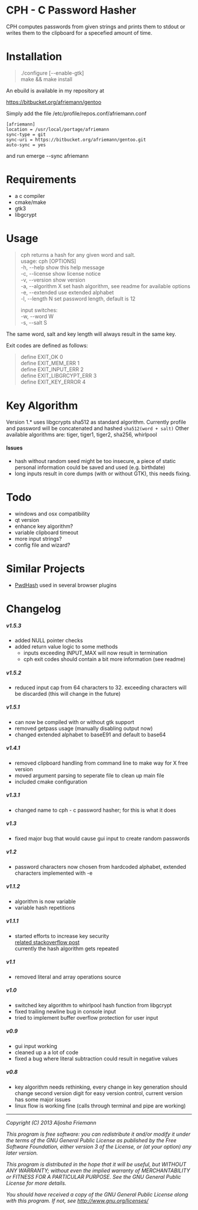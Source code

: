 CPH - C Password Hasher
=======================

CPH computes passwords from given strings and prints them to stdout or writes them to
the clipboard for a specefied amount of time.   

Installation
============

> ./configure [--enable-gtk]  
> make && make install

An ebuild is available in my repository at

https://bitbucket.org/afriemann/gentoo

Simply add the file /etc/profile/repos.conf/afriemann.conf

```
[afriemann]
location = /usr/local/portage/afriemann
sync-type = git
sync-uri = https://bitbucket.org/afriemann/gentoo.git
auto-sync = yes
```

and run emerge --sync afriemann

Requirements
============

- a c compiler
- cmake/make
- gtk3
- libgcrypt

Usage
=====

> cph returns a hash for any given word and salt.   
> usage: cph [OPTIONS]   
>     -h, --help         show this help message   
>     -c, --license      show license notice   
>     -v, --version      show version   
>     -a, --algorithm X  set hash algorithm, see readme for available options   
>     -e, --extended     use extended alphabet   
>     -l, --length N     set password length, default is 12   
>   
> input switches:   
>     -w, --word W   
>     -s, --salt S   

The same word, salt and key length will always result in the same key.

Exit codes are defined as follows:

> define EXIT_OK 0   
> define EXIT_MEM_ERR 1   
> define EXIT_INPUT_ERR 2   
> define EXIT_LIBGRCYPT_ERR 3   
> define EXIT_KEY_ERROR 4   

Key Algorithm
=============

Version 1.* uses libgcrypts sha512 as standard algorithm. Currently profile and password
will be concatenated and hashed 
```sha512(word + salt)```
Other available algorithms are: tiger, tiger1, tiger2, sha256, whirlpool   

#### Issues

- hash without random seed might be too insecure, a piece of static personal information could be saved and used (e.g. birthdate)
- long inputs result in core dumps (with or without GTK), this needs fixing.

Todo
====

- windows and osx compatibility
- qt version
- enhance key algorithm?
- variable clipboard timeout
- more input strings?
- config file and wizard?

Similar Projects
================

- [PwdHash](https://www.pwdhash.com/) used in several browser plugins

Changelog
=========

##### v1.5.3
- added NULL pointer checks
- added return value logic to some methods
  - inputs exceeding INPUT_MAX will now result in termination
  - cph exit codes should contain a bit more information (see readme)

##### v1.5.2
- reduced input cap from 64 characters to 32. exceeding characters will be discarded (this will change in the future)

##### v1.5.1
- can now be compiled with or without gtk support
- removed getpass usage (manually disabling output now)
- changed extended alphabet to baseE91 and default to base64

##### v1.4.1
- removed clipboard handling from command line to make way for X free version
- moved argument parsing to seperate file to clean up main file
- included cmake configuration

##### v1.3.1
- changed name to cph - c password hasher; for this is what it does

##### v1.3
- fixed major bug that would cause gui input to create random passwords

##### v1.2
- password characters now chosen from hardcoded alphabet, extended characters
  implemented with -e   

##### v1.1.2
- algorithm is now variable
- variable hash repetitions

##### v1.1.1
- started efforts to increase key security    
  [related stackoverflow post](http://stackoverflow.com/questions/348109/is-double-hashing-a-password-less-secure-than-just-hashing-it-once)   
  currently the hash algorithm gets repeated

##### v1.1
- removed literal and array operations source

##### v1.0   
- switched key algorithm to whirlpool hash function from libgcrypt
- fixed trailing newline bug in console input
- tried to implement buffer overflow protection for user input

##### v0.9   
- gui input working
- cleaned up a a lot of code
- fixed a bug where literal subtraction could result in negative values

##### v0.8   
- key algorithm needs rethinking, every change in key generation should change
  second version digit for easy version control, current version has some major
  issues
- linux flow is working fine (calls through terminal and pipe are working)   

----

*Copyright (C) 2013 Aljosha Friemann*

*This program is free software: you can redistribute it and/or modify*
*it under the terms of the GNU General Public License as published by*
*the Free Software Foundation, either version 3 of the License, or*
*(at your option) any later version.*

*This program is distributed in the hope that it will be useful,*
*but WITHOUT ANY WARRANTY; without even the implied warranty of*
*MERCHANTABILITY or FITNESS FOR A PARTICULAR PURPOSE.  See the*
*GNU General Public License for more details.*

*You should have received a copy of the GNU General Public License*
*along with this program.  If not, see http://www.gnu.org/licenses/*